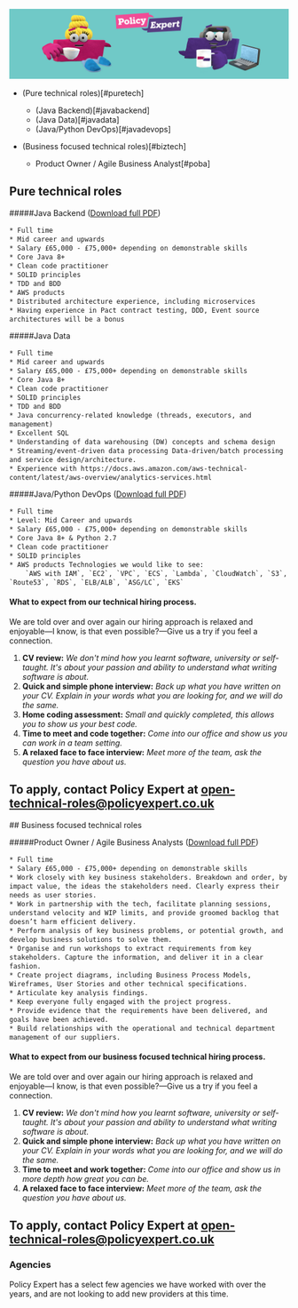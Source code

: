 ![Policy Expert Banner](/assets/css/pe-bkg-img.jpg)


* (Pure technical roles)[#puretech]
    * (Java Backend)[#javabackend]
    * (Java Data)[#javadata]
    * (Java/Python DevOps)[#javadevops]
    
* (Business focused technical roles)[#biztech]
    * Product Owner / Agile Business Analyst[#poba]


## <a name="puretech"></a>Pure technical roles
#####<a name="javabackend"></a>Java Backend ([Download full PDF](Policy%20Expert%20-%20Java%20Backend.pdf))

    * Full time
    * Mid career and upwards
    * Salary £65,000 - £75,000+ depending on demonstrable skills
    * Core Java 8+
    * Clean code practitioner
    * SOLID principles
    * TDD and BDD
    * AWS products
    * Distributed architecture experience, including microservices
    * Having experience in Pact contract testing, DDD, Event source architectures will be a bonus
    

#####<a name="javadata"></a>Java Data

    * Full time
    * Mid career and upwards
    * Salary £65,000 - £75,000+ depending on demonstrable skills
    * Core Java 8+
    * Clean code practitioner
    * SOLID principles
    * TDD and BDD
    * Java concurrency-related knowledge (threads, executors, and management)
    * Excellent SQL
    * Understanding of data warehousing (DW) concepts and schema design
    * Streaming/event-driven data processing Data-driven/batch processing and service design/architecture. 
    * Experience with https://docs.aws.amazon.com/aws-technical-content/latest/aws-overview/analytics-services.html


#####<a name="javadevops"></a>Java/Python DevOps ([Download full PDF](Policy%20Expert%20-%20DevOps.pdf))

    * Full time 
    * Level: Mid Career and upwards        
    * Salary £65,000 - £75,000+ depending on demonstrable skills
    * Core Java 8+ & Python 2.7
    * Clean code practitioner
    * SOLID principles
    * AWS products Technologies we would like to see:
        `AWS with IAM`, `EC2`, `VPC`, `ECS`, `Lambda`, `CloudWatch`, `S3`, `Route53`, `RDS`, `ELB/ALB`, `ASG/LC`, `EKS`


#### What to expect from our technical hiring process.
We are told over and over again our hiring approach is relaxed and enjoyable—I know, is that even possible?—Give us a try if you feel a connection.

1. **CV review:** *We don't mind how you learnt software, university or self-taught. It's about your passion and ability to understand what writing software is about.*
2. **Quick and simple phone interview:** *Back up what you have written on your CV. Explain in your words what you are looking for, and we will do the same.*
3. **Home coding assessment:** *Small and quickly completed, this allows you to show us your best code.*
4. **Time to meet and code together:** *Come into our office and show us you can work in a team setting.*
5. **A relaxed face to face interview:** *Meet more of the team, ask the question you have about us.*


To apply, contact Policy Expert at open-technical-roles@policyexpert.co.uk
---        


##<a name="biztech"></a> Business focused technical roles

#####<a name="poba"></a>Product Owner / Agile Business Analysts ([Download full PDF](Policy%20Expert%20-%20BA_PO.pdf))
    
    * Full time
    * Salary £65,000 - £75,000+ depending on demonstrable skills
    * Work closely with key business stakeholders. Breakdown and order, by impact value, the ideas the stakeholders need. Clearly express their needs as user stories.
    * Work in partnership with the tech, facilitate planning sessions, understand velocity and WIP limits, and provide groomed backlog that doesn’t harm efficient delivery.
    * Perform analysis of key business problems, or potential growth, and develop business solutions to solve them. 
    * Organise and run workshops to extract requirements from key stakeholders. Capture the information, and deliver it in a clear fashion.
    * Create project diagrams, including Business Process Models, Wireframes, User Stories and other technical specifications. 
    * Articulate key analysis findings.
    * Keep everyone fully engaged with the project progress.
    * Provide evidence that the requirements have been delivered, and goals have been achieved.
    * Build relationships with the operational and technical department management of our suppliers.



#### What to expect from our business focused technical hiring process.
We are told over and over again our hiring approach is relaxed and enjoyable—I know, is that even possible?—Give us a try if you feel a connection.

1. **CV review:** *We don't mind how you learnt software, university or self-taught. It's about your passion and ability to understand what writing software is about.*
2. **Quick and simple phone interview:** *Back up what you have written on your CV. Explain in your words what you are looking for, and we will do the same.*
3. **Time to meet and work together:** *Come into our office and show us in more depth how great you can be.*
4. **A relaxed face to face interview:** *Meet more of the team, ask the question you have about us.*

To apply, contact Policy Expert at open-technical-roles@policyexpert.co.uk
---   



### Agencies
Policy Expert has a select few agencies we have worked with over the years, and are not looking to add new providers at this time. 
